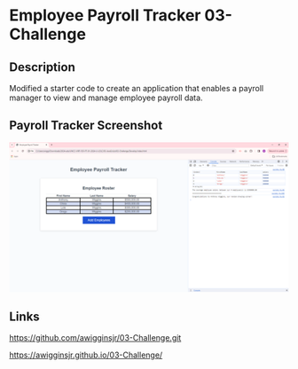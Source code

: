 # Employee Payroll Tracker 03-Challenge

## Description
Modified a starter code to create an application that enables a payroll manager to view and manage employee payroll data.

## Payroll Tracker Screenshot

![Screenshot console of an employee payroll tracker.](./assets/employee-screenshot.png)

## Links

https://github.com/awigginsjr/03-Challenge.git

https://awigginsjr.github.io/03-Challenge/
 